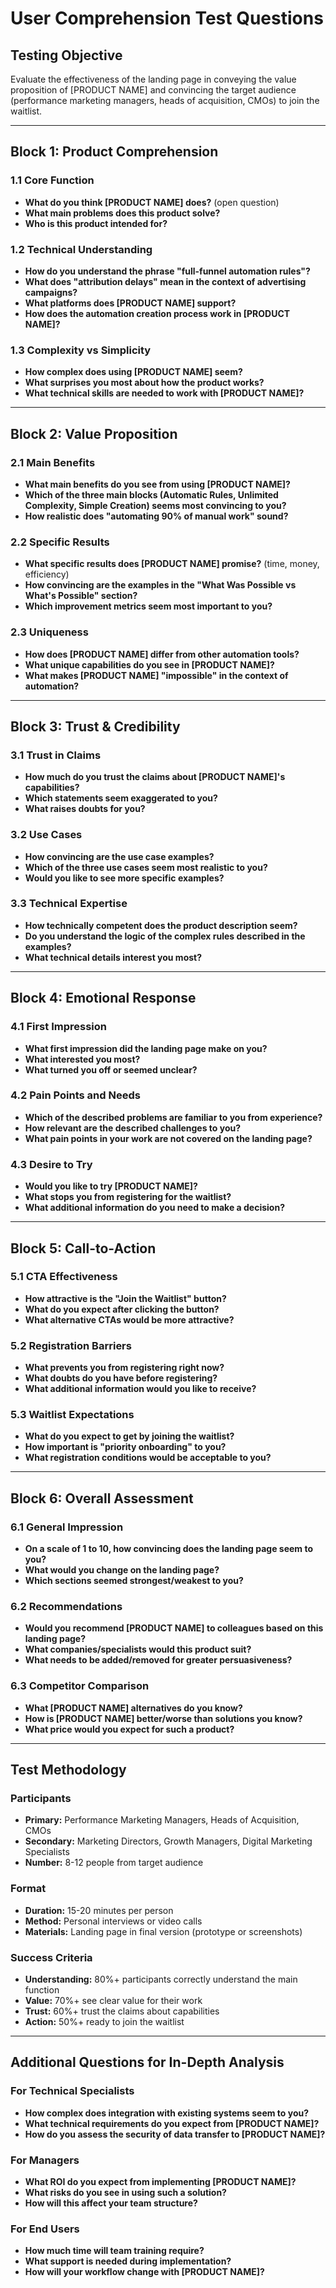 # User Comprehension Test Questions

## Testing Objective
Evaluate the effectiveness of the landing page in conveying the value proposition of [PRODUCT NAME] and convincing the target audience (performance marketing managers, heads of acquisition, CMOs) to join the waitlist.

---

## Block 1: Product Comprehension

### 1.1 Core Function
- **What do you think [PRODUCT NAME] does?** (open question)
- **What main problems does this product solve?**
- **Who is this product intended for?**

### 1.2 Technical Understanding
- **How do you understand the phrase "full-funnel automation rules"?**
- **What does "attribution delays" mean in the context of advertising campaigns?**
- **What platforms does [PRODUCT NAME] support?**
- **How does the automation creation process work in [PRODUCT NAME]?**

### 1.3 Complexity vs Simplicity
- **How complex does using [PRODUCT NAME] seem?**
- **What surprises you most about how the product works?**
- **What technical skills are needed to work with [PRODUCT NAME]?**

---

## Block 2: Value Proposition

### 2.1 Main Benefits
- **What main benefits do you see from using [PRODUCT NAME]?**
- **Which of the three main blocks (Automatic Rules, Unlimited Complexity, Simple Creation) seems most convincing to you?**
- **How realistic does "automating 90% of manual work" sound?**

### 2.2 Specific Results
- **What specific results does [PRODUCT NAME] promise?** (time, money, efficiency)
- **How convincing are the examples in the "What Was Possible vs What's Possible" section?**
- **Which improvement metrics seem most important to you?**

### 2.3 Uniqueness
- **How does [PRODUCT NAME] differ from other automation tools?**
- **What unique capabilities do you see in [PRODUCT NAME]?**
- **What makes [PRODUCT NAME] "impossible" in the context of automation?**

---

## Block 3: Trust & Credibility

### 3.1 Trust in Claims
- **How much do you trust the claims about [PRODUCT NAME]'s capabilities?**
- **Which statements seem exaggerated to you?**
- **What raises doubts for you?**

### 3.2 Use Cases
- **How convincing are the use case examples?**
- **Which of the three use cases seem most realistic to you?**
- **Would you like to see more specific examples?**

### 3.3 Technical Expertise
- **How technically competent does the product description seem?**
- **Do you understand the logic of the complex rules described in the examples?**
- **What technical details interest you most?**

---

## Block 4: Emotional Response

### 4.1 First Impression
- **What first impression did the landing page make on you?**
- **What interested you most?**
- **What turned you off or seemed unclear?**

### 4.2 Pain Points and Needs
- **Which of the described problems are familiar to you from experience?**
- **How relevant are the described challenges to you?**
- **What pain points in your work are not covered on the landing page?**

### 4.3 Desire to Try
- **Would you like to try [PRODUCT NAME]?**
- **What stops you from registering for the waitlist?**
- **What additional information do you need to make a decision?**

---

## Block 5: Call-to-Action

### 5.1 CTA Effectiveness
- **How attractive is the "Join the Waitlist" button?**
- **What do you expect after clicking the button?**
- **What alternative CTAs would be more attractive?**

### 5.2 Registration Barriers
- **What prevents you from registering right now?**
- **What doubts do you have before registering?**
- **What additional information would you like to receive?**

### 5.3 Waitlist Expectations
- **What do you expect to get by joining the waitlist?**
- **How important is "priority onboarding" to you?**
- **What registration conditions would be acceptable to you?**

---

## Block 6: Overall Assessment

### 6.1 General Impression
- **On a scale of 1 to 10, how convincing does the landing page seem to you?**
- **What would you change on the landing page?**
- **Which sections seemed strongest/weakest to you?**

### 6.2 Recommendations
- **Would you recommend [PRODUCT NAME] to colleagues based on this landing page?**
- **What companies/specialists would this product suit?**
- **What needs to be added/removed for greater persuasiveness?**

### 6.3 Competitor Comparison
- **What [PRODUCT NAME] alternatives do you know?**
- **How is [PRODUCT NAME] better/worse than solutions you know?**
- **What price would you expect for such a product?**

---

## Test Methodology

### Participants
- **Primary:** Performance Marketing Managers, Heads of Acquisition, CMOs
- **Secondary:** Marketing Directors, Growth Managers, Digital Marketing Specialists
- **Number:** 8-12 people from target audience

### Format
- **Duration:** 15-20 minutes per person
- **Method:** Personal interviews or video calls
- **Materials:** Landing page in final version (prototype or screenshots)

### Success Criteria
- **Understanding:** 80%+ participants correctly understand the main function
- **Value:** 70%+ see clear value for their work
- **Trust:** 60%+ trust the claims about capabilities
- **Action:** 50%+ ready to join the waitlist

---

## Additional Questions for In-Depth Analysis

### For Technical Specialists
- **How complex does integration with existing systems seem to you?**
- **What technical requirements do you expect from [PRODUCT NAME]?**
- **How do you assess the security of data transfer to [PRODUCT NAME]?**

### For Managers
- **What ROI do you expect from implementing [PRODUCT NAME]?**
- **What risks do you see in using such a solution?**
- **How will this affect your team structure?**

### For End Users
- **How much time will team training require?**
- **What support is needed during implementation?**
- **How will your workflow change with [PRODUCT NAME]?**